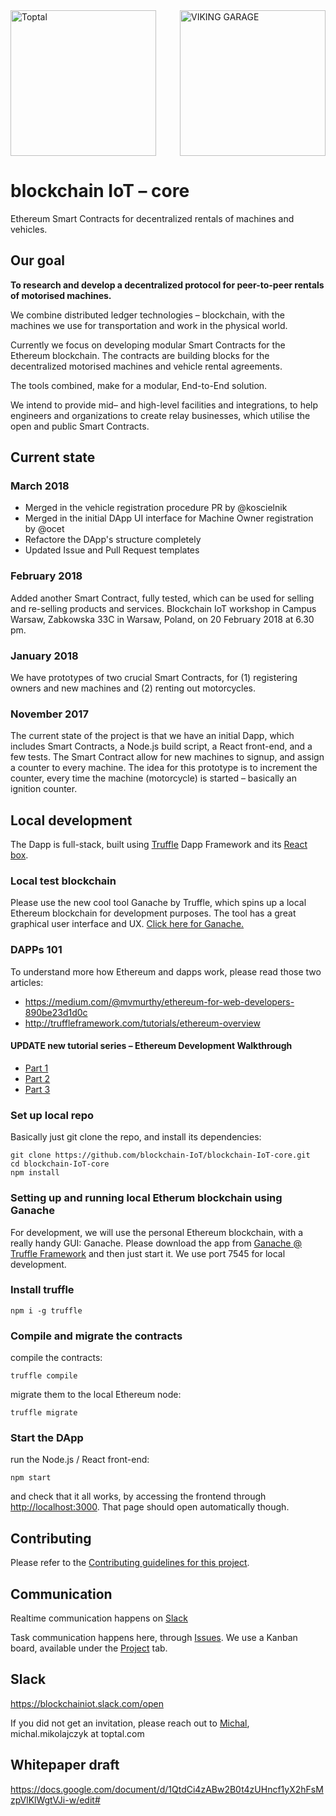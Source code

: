 <img src="https://secure.meetupstatic.com/photos/event/6/d/d/highres_445201757.jpeg" alt="Toptal" width="233" align="left" />
<img src="http://res.cloudinary.com/hkhuw4b7v/image/upload/v1500318899/VIKINGGARAGE-logo-1200-600.png" alt="VIKING GARAGE" width="233" align="right" />
<br clear="both" />

# blockchain IoT – core

Ethereum Smart Contracts for decentralized rentals of machines and vehicles.

## Our goal

**To research and develop a decentralized protocol for peer-to-peer rentals of motorised machines.**

We combine distributed ledger technologies – blockchain, with the machines we use for transportation and work in the physical world. 

Currently we focus on developing modular Smart Contracts for the Ethereum blockchain. The contracts are building blocks for the decentralized motorised machines and vehicle rental agreements.

The tools combined, make for a modular, End-to-End solution. 

We intend to provide mid– and high-level facilities and integrations, to help engineers and organizations to create relay businesses, which utilise the open and public Smart Contracts.

## Current state

### March 2018
- Merged in the vehicle registration procedure PR by @koscielnik
- Merged in the initial DApp UI interface for Machine Owner registration by @ocet
- Refactore the DApp's structure completely
- Updated Issue and Pull Request templates

### February 2018

Added another Smart Contract, fully tested, which can be used for selling and re-selling products and services. Blockchain IoT workshop in Campus Warsaw, Zabkowska 33C in Warsaw, Poland, on 20 February 2018 at 6.30 pm.

### January 2018 

We have prototypes of two crucial Smart Contracts, for (1) registering owners and new machines and (2) renting out motorcycles.

### November 2017

The current state of the project is that we have an initial Dapp, which includes Smart Contracts, a Node.js build script, a React front-end, and a few tests. The Smart Contract allow for new machines to signup, and assign a counter to every machine. The idea for this prototype is to increment the counter, every time the machine (motorcycle) is started – basically an ignition counter.

## Local development

The Dapp is full-stack, built using [Truffle](http://truffleframework.com/) Dapp Framework and its [React box](http://truffleframework.com/boxes/react).

### Local test blockchain

Please use the new cool tool Ganache by Truffle, which spins up a local Ethereum blockchain for development purposes. The tool has a great graphical user interface and UX. [Click here for Ganache.](https://github.com/trufflesuite/ganache)

### DAPPs 101

To understand more how Ethereum and dapps work, please read those two articles:

* https://medium.com/@mvmurthy/ethereum-for-web-developers-890be23d1d0c
* http://truffleframework.com/tutorials/ethereum-overview

#### UPDATE new tutorial series – Ethereum Development Walkthrough

* [Part 1](https://hackernoon.com/ethereum-development-walkthrough-part-1-smart-contracts-b3979e6e573e)
* [Part 2](https://hackernoon.com/ethereum-development-walkthrough-part-2-truffle-ganache-geth-and-mist-8d6320e12269)
* [Part 3](https://hackernoon.com/ethereum-development-walkthrough-part-3-security-limitations-and-considerations-d482f05278b4)

### Set up local repo

Basically just git clone the repo, and install its dependencies:

```
git clone https://github.com/blockchain-IoT/blockchain-IoT-core.git
cd blockchain-IoT-core
npm install
```

### Setting up and running local Etherum blockchain using Ganache

For development, we will use the personal Ethereum blockchain, with a really handy GUI: Ganache. Please download the app from [Ganache @ Truffle Framework](http://truffleframework.com/ganache/) and then just start it. We use port 7545 for local development.

### Install truffle

```
npm i -g truffle
```

### Compile and migrate the contracts

compile the contracts:

```
truffle compile
```

migrate them to the local Ethereum node:
```
truffle migrate
```

### Start the DApp

run the Node.js / React front-end:

```
npm start
```

and check that it all works, by accessing the frontend through [http://localhost:3000](http://localhost:3000). That page should open automatically though. 

## Contributing
Please refer to the [Contributing guidelines for this project](https://github.com/blockchain-IoT/blockchain-IoT-core/blob/master/CONTRIBUTING.md).

## Communication
Realtime communication happens on [Slack](https://blockchainiot.slack.com/open)

Task communication happens here, through [Issues](https://github.com/blockchain-IoT/blockchain-IoT-core/issues). We use a Kanban board, available under the [Project](https://github.com/blockchain-IoT/blockchain-IoT-core/projects) tab.

## Slack
https://blockchainiot.slack.com/open

If you did not get an invitation, please reach out to [Michal](https://github.com/michalmikolajczyk), michal.mikolajczyk at toptal.com

## Whitepaper draft
https://docs.google.com/document/d/1QtdCi4zABw2B0t4zUHncf1yX2hFsMzpVlKlWgtVJi-w/edit#
